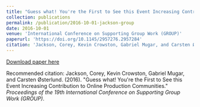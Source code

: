 ```yaml
---
title: "Guess what! You're the First to See this Event Increasing Contribution to Online Production Communities"
collection: publications
permalink: /publication/2016-10-01-jackson-group
date: 2016-10-01
venue: 'International Conference on Supporting Group Work (GROUP)'
paperurl: 'https://doi.org/10.1145/2957276.2957284'
citation: 'Jackson, Corey, Kevin Crowston, Gabriel Mugar, and Carsten Østerlund. (2016). &quot;Guess what! You&apos;re the First to See this Event Increasing Contribution to Online Production Communities.&quot; <i>Proceedings of the 19th International Conference on Supporting Group Work (GROUP)</i>.'
---
```

[Download paper here](https://doi.org/10.1145/2957276.2957284)

Recommended citation: Jackson, Corey, Kevin Crowston, Gabriel Mugar, and Carsten Østerlund. (2016). "Guess what! You're the First to See this Event Increasing Contribution to Online Production Communities." <i>Proceedings of the 19th International Conference on Supporting Group Work (GROUP)</i>.